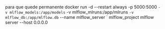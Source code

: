 para que quede permanente
docker run -d --restart always -p 5000:5000 `
  -v mlflow_models:/app/models `
  -v mlflow_mlruns:/app/mlruns `
  -v mlflow_db:/app/mlflow.db `
  --name mlflow_server `
  mlflow_project mlflow server --host 0.0.0.0